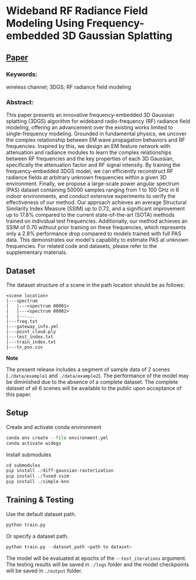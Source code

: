 # Wideband RF Radiance Field Modeling Using Frequency-embedded 3D Gaussian Splatting

## [Paper](https://arxiv.org/abs/2505.20714)

### Keywords:
wireless channel; 3DGS; RF radiance field modeling

### Abstract: 
This paper presents an innovative frequency-embedded 3D Gaussian splatting (3DGS) algorithm for wideband radio-frequency (RF) radiance field modeling, offering an advancement over the existing works limited to single-frequency modeling. Grounded in fundamental physics, we uncover the complex relationship between EM wave propagation behaviors and RF frequencies. Inspired by this, we design an EM feature network with attenuation and radiance modules to learn the complex relationships between RF frequencies and the key properties of each 3D Gaussian, specifically the attenuation factor and RF signal intensity. By training the frequency-embedded 3DGS model, we can efficiently reconstruct RF radiance fields at arbitrary unknown frequencies within a given 3D environment. Finally, we propose a large-scale power angular spectrum (PAS) dataset containing 50000 samples ranging from 1 to 100 GHz in 6 indoor environments, and conduct extensive experiments to verify the effectiveness of our method. Our approach achieves an average Structural Similarity Index Measure (SSIM) up to 0.72, and a significant improvement up to 17.8% compared to the current state-of-the-art (SOTA) methods trained on individual test frequencies. Additionally, our method achieves an SSIM of 0.70 without prior training on these frequencies, which represents only a 2.8% performance drop compared to models trained with full PAS data. This demonstrates our model's capability to estimate PAS at unknown frequencies. For related code and datasets, please refer to the supplementary materials.


## Dataset 
The dataset structure of a scene in the path location should be as follows:
```
<scene location>
|---spectrum
|   |---<spectrum 00001>
|   |---<spectrum 00002>
|   |---...
|---freq.txt
|---gateway_info.yml
|---point_cloud.ply
|---test_index.txt
|---train_index.txt
|---tx_pos.csv
```

**Note**

The present release includes a segment of sample data of 2 scenes (```./data/example1``` and ```./data/example2```). The performance of the model may be diminished due to the absence of a complete dataset. The complete dataset of all 6 scenes will be available to the public upon acceptance of this paper.


## Setup
Create and activate conda environment
```python
conda env create --file environment.yml
conda activate widegs
```
Install submodules
```python
cd submodules
pip install ./diff-gaussian-rasterization
pip install ./fused-ssim
pip install ./simple-knn
```


## Training & Testing
Use the default dataset path.
```python
python train.py
```
Or specify a dataset path.
```python
python train.py --dataset_path <path to dataset>
```
The model will be evaluated at epochs of the ```--test_iterations``` argument.
The testing results will be saved in ```./logs``` folder and the model checkpoints will be saved in ```./output``` folder.

